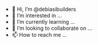 - 👋 Hi, I’m @debiasibuilders
- 👀 I’m interested in ...
- 🌱 I’m currently learning ...
- 💞️ I’m looking to collaborate on ...
- 📫 How to reach me ...

<!---
debiasibuilders/debiasibuilders is a ✨ special ✨ repository because its `README.md` (this file) appears on your GitHub profile.
You can click the Preview link to take a look at your changes.
--->
